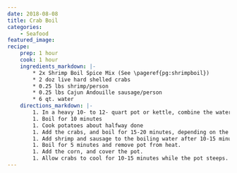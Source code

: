 ```yaml
---
date: 2018-08-08
title: Crab Boil
categories:
    - Seafood
featured_image: 
recipe:
    prep: 1 hour
    cook: 1 hour
    ingredients_markdown: |-
        * 2x Shrimp Boil Spice Mix (See \pageref{pg:shrimpboil})
        * 2 doz live hard shelled crabs
        * 0.25 lbs shrimp/person
        * 0.25 lbs Cajun Andouille sausage/person
        * 6 qt. water
    directions_markdown: |-
        1. In a heavy 10- to 12- quart pot or kettle, combine the water and spice mix
        1. Boil for 10 minutes
        1. Cook potatoes about halfway done
        1. Add the crabs, and boil for 15-20 minutes, depending on the size of the crab
        1. Add shrimp and sausage to the boiling water after 10-15 minutes.
        1. Boil for 5 minutes and remove pot from heat.
        1. Add the corn, and cover the pot.
        1. Allow crabs to cool for 10-15 minutes while the pot steeps.
---
```

